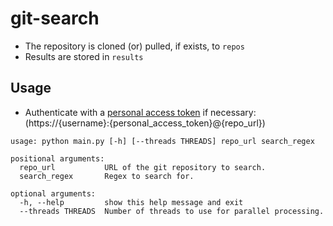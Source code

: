 # git-search

* The repository is cloned (or) pulled, if exists, to `repos`
* Results are stored in `results`

## Usage

* Authenticate with a [personal access token]([https://gith](https://docs.github.com/en/authentication/keeping-your-account-and-data-secure/creating-a-personal-access-token)) if necessary: 
(https://{username}:{personal_access_token}@{repo_url})


```
usage: python main.py [-h] [--threads THREADS] repo_url search_regex

positional arguments:
  repo_url           URL of the git repository to search.
  search_regex       Regex to search for.

optional arguments:
  -h, --help         show this help message and exit
  --threads THREADS  Number of threads to use for parallel processing.
```